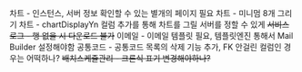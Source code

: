 차트 - 인스턴스, 서버 정보 확인할 수 있는 별개의 페이지 필요
차트 - 미니멈 8개 그리기
차트 - chartDisplayYn 컬럼 추가를 통해 차트를 그릴 서버를 정할 수 있게
~~서비스로그 - 행 없을 시 다운로드 불가~~
이메일 - 이메일 템플릿 필요, 템플릿엔진 통해서 Mail Builder 설정해야함
공통코드 - 공통코드 목록의 삭제 기능 추가, FK 안걸린 컬럼인 경우는 어떡하나?
~~배치스케쥴관리 - 크론식 표기 변경해야하나?~~
